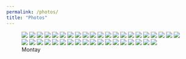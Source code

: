 ```yaml
---
permalink: /photos/
title: "Photos"
---
```





<figure class="third">
  <a href="{{ site.url }}{{ site.baseurl }}/assets/images/photos/photo-1.jpg">
  <img src="{{ site.url }}{{ site.baseurl }}/assets/images/photos/photo-1.jpg"></a>

  <a href="/assets/images/photos/photo - 2.jpg">
  <img src="/assets/images/photos/photo - 2.jpg"></a>

  <a href="/assets/images/photos/photo - 3.jpg">
  <img src="/assets/images/photos/photo - 3.jpg"></a>
  
  <a href="/assets/images/photos/photo - 4.jpg">
  <img src="/assets/images/photos/photo - 4.jpg"></a>

  <a href="/assets/images/photos/photo - 5.jpg">
  <img src="/assets/images/photos/photo - 5.jpg"></a>

  <a href="/assets/images/photos/photo - 6.jpg">
  <img src="/assets/images/photos/photo - 6.jpg"></a>

  <a href="/assets/images/photos/photo - 7.jpg">
  <img src="/assets/images/photos/photo - 7.jpg"></a>

  <a href="/assets/images/photos/photo - 8.jpg">
  <img src="/assets/images/photos/photo - 8.jpg"></a>

  <a href="/assets/images/photos/photo - 9.jpg">
  <img src="/assets/images/photos/photo - 9.jpg"></a>
  
  <a href="/assets/images/photos/photo - 10.jpg">
  <img src="/assets/images/photos/photo - 10.jpg"></a>

  <a href="/assets/images/photos/photo - 11.jpg">
  <img src="/assets/images/photos/photo - 11.jpg"></a>

  <a href="/assets/images/photos/photo - 12.jpg">
  <img src="/assets/images/photos/photo - 12.jpg"></a>

  <a href="/assets/images/photos/photo - 13.jpg">
  <img src="/assets/images/photos/photo - 13.jpg"></a>
  
  <a href="/assets/images/photos/photo - 14.jpg">
  <img src="/assets/images/photos/photo - 14.jpg"></a>

  <a href="/assets/images/photos/photo - 15.jpg">
  <img src="/assets/images/photos/photo - 15.jpg"></a>

  <a href="/assets/images/photos/photo - 16.jpg">
  <img src="/assets/images/photos/photo - 16.jpg"></a>

  <a href="/assets/images/photos/photo - 17.jpg">
  <img src="/assets/images/photos/photo - 17.jpg"></a>

  <a href="/assets/images/photos/photo - 18.jpg">
  <img src="/assets/images/photos/photo - 18.jpg"></a>

  <a href="/assets/images/photos/photo - 19.jpg">
  <img src="/assets/images/photos/photo - 19.jpg"></a>

  <a href="/assets/images/photos/photo - 20.jpg">
  <img src="/assets/images/photos/photo - 20.jpg"></a>

  <a href="/assets/images/photos/photo - 21.jpg">
  <img src="/assets/images/photos/photo - 21.jpg"></a>

  <a href="/assets/images/photos/photo - 22.jpg">
  <img src="/assets/images/photos/photo - 22.jpg"></a>

  <a href="/assets/images/photos/photo - 23.jpg">
  <img src="/assets/images/photos/photo - 23.jpg"></a>
  
  <a href="/assets/images/photos/photo - 24.jpg">
  <img src="/assets/images/photos/photo - 24.jpg"></a>

  <a href="/assets/images/photos/photo - 25.jpg">
  <img src="/assets/images/photos/photo - 25.jpg"></a>

  <a href="/assets/images/photos/photo - 26.jpg">
  <img src="/assets/images/photos/photo - 26.jpg"></a>

  <a href="/assets/images/photos/photo - 27.jpg">
  <img src="/assets/images/photos/photo - 27.jpg"></a>

  <a href="/assets/images/photos/photo - 28.jpg">
  <img src="/assets/images/photos/photo - 28.jpg"></a>

  <a href="/assets/images/photos/photo - 29.jpg">
  <img src="/assets/images/photos/photo - 29.jpg"></a>

  <a href="/assets/images/photos/photo - 30.jpg">
  <img src="/assets/images/photos/photo - 30.jpg"></a>

  <a href="/assets/images/photos/photo - 31.jpg">
  <img src="/assets/images/photos/photo - 31.jpg"></a>

  <a href="/assets/images/photos/photo - 32.jpg">
  <img src="/assets/images/photos/photo - 32.jpg"></a>

  <a href="/assets/images/photos/photo - 33.jpg">
  <img src="/assets/images/photos/photo - 33.jpg"></a>
  
  <a href="/assets/images/photos/photo - 34.jpg">
  <img src="/assets/images/photos/photo - 34.jpg"></a>

  <a href="/assets/images/photos/photo - 35.jpg">
  <img src="/assets/images/photos/photo - 35.jpg"></a>

  <a href="/assets/images/photos/photo - 36.jpg">
  <img src="/assets/images/photos/photo - 36.jpg"></a>

  <a href="/assets/images/photos/photo - 37.jpg">
  <img src="/assets/images/photos/photo - 37.jpg"></a>

  <a href="/assets/images/photos/photo - 38.jpg">
  <img src="/assets/images/photos/photo - 38.jpg"></a>

  <a href="/assets/images/photos/photo - 39.png">
  <img src="/assets/images/photos/photo - 39.png"></a>

  <figcaption>Montay</figcaption>
</figure>